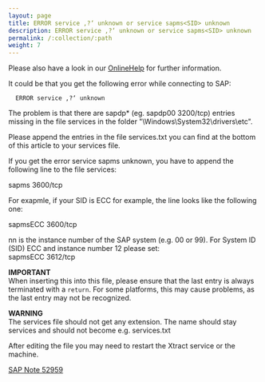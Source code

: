 ```yaml
---
layout: page
title: ERROR service ‚?‘ unknown or service sapms<SID> unknown
description: ERROR service ‚?‘ unknown or service sapms<SID> unknown
permalink: /:collection/:path
weight: 7
---
```


Please also have a look in our [OnlineHelp](https://help.theobald-software.com/en/) for further information.

It could be that you get the following error while connecting to SAP:

      ERROR service ‚?‘ unknown

The problem is that there are sapdp* (eg. sapdp00  3200/tcp) entries missing in the file services  in the folder "\Windows\System32\drivers\etc".

Please append the entries in the file services.txt you can find at the bottom of this article to your services file.

If you get the error service sapms<SID> unknown, you have to append the following line to the file services:

sapms<SID>  3600/tcp  

For exapmle, if your SID is ECC for example, the line looks like the following one:

sapmsECC  3600/tcp  

nn is the instance number of the SAP system (e.g. 00 or 99). For System ID (SID) ECC and instance number 12 please set:  
sapmsECC 3612/tcp

**IMPORTANT**<br>
When inserting this into this file, please ensure that the last entry is always terminated with a `return`. For some platforms, this may cause problems, as the last entry may not be recognized. 

**WARNING**<br>
The services file should not get any extension. The name should stay services and should not become e.g. services.txt 

After editing the file you may need to restart the Xtract service or the machine.   

[SAP Note 52959](https://launchpad.support.sap.com/#/notes/52959) 
